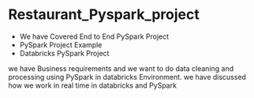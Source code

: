 # Restaurant_Pyspark_project
- We have Covered End to End PySpark Project 
- PySpark Project Example
- Databricks PySpark Project 

we have Business requirements and we want to do data cleaning and processing using PySpark in databricks Environment.
we have discussed how we work in real time in databricks and PySpark 
